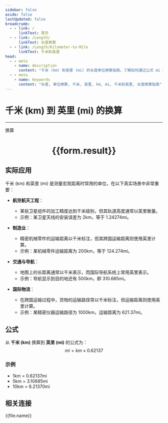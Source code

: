 ```yaml
---
sidebar: false
aside: false
lastUpdated: false
breadcrumb:
  - - link: /
      linkText: 首页
  - - link: /Length/
      linkText: 长度换算
  - - link: /Length/Kilometer-to-Mile
      linkText: 千米到英里
head:
  - - meta
    - name: description
      content: "千米 (km) 到英里 (mi) 的长度单位换算指南。了解如何通过公式 mi = km × 0.62137 换算为英里。"
  - - meta
    - name: keywords
      content: "长度, 单位换算, 千米, 英里, km, mi, 千米到英里, 长度换算指南"
---
```

# 千米 (km) 到 英里 (mi) 的换算
---
<script setup>
import { onMounted, reactive, inject, ref } from 'vue'
import { NButton, NForm, NFormItem, NInput, NInputNumber, NSelect, NCard, useMessage,NGrid ,NGi } from 'naive-ui'
import { defineClientComponent } from 'vitepress'
import { Length } from '../../files';

const convert = inject('convert')

const form = reactive({
  number: null,
  result: '',
})

const convertHandler = () => {
  if (form.number !== null && !isNaN(form.number)) {
    const convertedValue = parseFloat(form.number) * 0.62137
    form.result = `${form.number}km = ${convertedValue.toFixed(5)}mi`
  } else {
    form.result = '请输入有效的数值。'
  }
}
</script>

<n-form size="large" :model="form">
  <n-form-item label="千米 (km)">
    <n-input-number v-model:value="form.number" placeholder="输入千米" style="width: 100%" />
  </n-form-item>
  <n-form-item>
    <n-button type="primary" @click="convertHandler" block>换算</n-button>
  </n-form-item>
</n-form>

<n-card  embedded :bordered="false" hoverable>
  <div  style="text-align:center">
    <h1>{{form.result}}</h1>
  </div>
</n-card>

## 实际应用

千米 (km) 和英里 (mi) 是测量宏观距离时常用的单位，在以下真实场景中非常重要：

- **航空航天工程**：
  - 某些卫星组件的加工精度达到千米级别，但其轨道高度通常以英里衡量。
  - 示例：某卫星天线的安装误差为 2km，等于 1.24274mi。

- **制造业**：
  - 精密机械零件的运输距离以千米标注，但其跨国运输距离则使用英里计算。
  - 示例：某机械零件运输距离为 200km，等于 124.274mi。

- **交通与导航**：
  - 地图上的长距离通常以千米表示，而国际导航系统上常用英里表示。
  - 示例：导航显示到目的地还有 500km，即 310.685mi。

- **国际物流**：
  - 在跨国运输过程中，货物的运输路径常以千米标注，但运输距离则使用英里计算。
  - 示例：某精密仪器运输路径为 1000km，运输距离为 621.37mi。

## 公式

从 **千米 (km)** 换算到 **英里 (mi)** 的公式为：
$$ mi = km \times 0.62137 $$

### 示例
- 1km = 0.62137mi
- 5km = 3.10685mi
- 10km = 6.21370mi

## 相关连接
<n-grid x-gap="12" :cols="4">
  <n-gi v-for="(file, index) in Length" :key="index">
    <n-button
      text
      tag="a"
      :href="file.path"
      type="primary"
    >
      {{file.name}}
    </n-button>
  </n-gi>
</n-grid>
